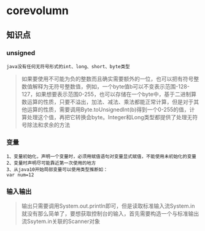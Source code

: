 # corevolumn

## 知识点

### unsigned

```
java没有任何无符号形式的int、long、short、byte类型
```

> 如果要使用不可能为负的整数而且确实需要额外的一位，也可以把有符号整数值解释为无符号整数值，例如，一个byte值b可以不变表示范围-128-127，如果想要表示范围0-255，也可以存储在一个byte中，基于二进制算数运算的性质，只要不溢出，加法、减法、乘法都能正常计算，但是对于其他运算的性质，需要调用Byte.toUnsignedInt(b)得到一个0-255的值，计算处理这个值，再把它转换会byte。Integer和Long类型都提供了处理无符号除法和求余的方法

### 变量

```
1、变量初始化，声明一个变量时，必须用赋值语句对变量显式赋值，不能使用未初始化的变量
2、变量时声明尽可能靠近第一次使用的地方
3、从java10开始局部变量可以使用类型推断如：
var num=12
```

### 输入输出

> 输出只需要调用System.out.println即可，但是读取标准输入流System.in就没有那么简单了，要想获取控制台的输入，首先需要构造一个与标准输出流Ssytem.in关联的Scanner对象
